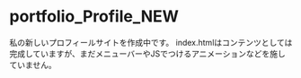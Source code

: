 # portfolio_Profile_NEW
私の新しいプロフィールサイトを作成中です。
index.htmlはコンテンツとしては完成していますが、まだメニューバーやJSでつけるアニメーションなどを施していません。
